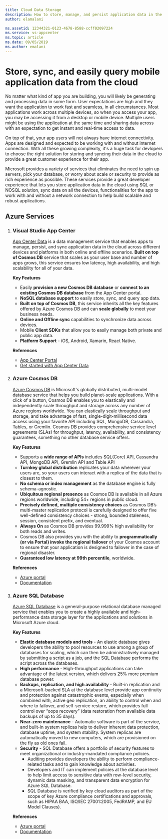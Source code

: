 ```yaml
---
title: Cloud Data Storage
description: How to store, manage, and persist application data in the cloud
author: elamalani

ms.assetid: 12344321-0123-4678-8588-ccff02097224
ms.service: vs-appcenter
ms.topic: article
ms.date: 09/05/2019
ms.author: emalani
---
```


# Store, sync, and easily query mobile application data from the cloud
No matter what kind of app you are building, you will likely be generating and processing data in some form. User expectations are high and they want the application to work fast and seamless, in all circumstances. Most applications work across multiple devices, so when you access your app, you may be accessing it from a desktop or mobile device. Multiple users might be using the application at the same time and sharing data across with an expectation to get instant and real-time access to data. 

On top of that, your app users will not always have internet connectivity. Apps are designed and expected to be working with and without internet connection. With all these growing complexity, it's a huge task for devlopers to choose the right solution for storing and syncing their data in the cloud to provide a great customer experience for their app. 

Microsoft provides a variety of services that eliminates the need to spin up servers, pick your database, or worry about scale or security to provide as rich experience as possible. These services provide a great developer experience that lets you store application data in the cloud using SQL or NOSQL solution, sync data on all the devices, functionalities for the app to work with and without a network connection to help build scalable and robust applications. 

## Azure Services

1. ### **Visual Studio App Center**
    [App Center Data](https://docs.microsoft.com/en-us/appcenter/data/) is a data management service that enables apps to manage, persist, and sync application data in the cloud across different devices and platforms in both online and offline scenarios. **Built on top of Cosmos DB** service that scales as your user base and number of apps grows, this service ensures low latency, high availability, and high scalability for all of your data.

    **Key Features**
    - Easily **provision a new Cosmos DB database** or **connect to an existing Cosmos DB database** from the App Center portal.
    - **NoSQL database support** to easily store, sync, and query app data. 
    - **Built on top of Cosmos DB**, this service inherits all the key features offered by Azure Cosmos DB and can **scale globally** to meet your business needs.
    - **Online and Offline sync** capabilities to synchronize data across devices.
    - Mobile **Client SDKs** that allow you to easily manage both private and public app data.
    - **Platform Support** - iOS, Android, Xamarin, React Native.
    
   **References**
    - [App Center Portal](https://appcenter.ms) 
    - [Get started with App Center Data](https://docs.microsoft.com/en-us/appcenter/data/getting-started)

2. ### **Azure Cosmos DB**
    [Azure Cosmos DB](https://azure.microsoft.com/en-us/services/cosmos-db/) is Microsoft's globally distributed, multi-model database service that helps you build planet-scale applications. With a click of a button, Cosmos DB enables you to elastically and independently scale throughput and storage across any number of Azure regions worldwide. You can elastically scale throughput and storage, and take advantage of fast, single-digit-millisecond data access using your favorite API including SQL, MongoDB, Cassandra, Tables, or Gremlin. Cosmos DB provides comprehensive service level agreements (SLAs) for throughput, latency, availability, and consistency guarantees, something no other database service offers.
    
    **Key Features**
    - Supports a **wide range of APIs** includes SQL(Core) API, Cassandra API, MongoDB API, Gremlin API and Table API
    - **Turnkey global distribution** replicates your data wherever your users are, so your users can interact with a replica of the data that is closest to them.
    - **No schema or index management** as the database engine is fully schema-agnostic.
    - **Ubiquitous regional presence** as Cosmos DB is available in all Azure regions worldwide, including 54+ regions in public cloud.
    - **Precisely defined, multiple consistency choices** as Cosmos DB’s multi-master replication protocol is carefully designed to offer five well-defined consistency choices - strong, bounded staleness, session, consistent prefix, and eventual.
    - **Always On** as Cosmos DB provides 99.999% high availability for both reads and writes.
    - Cosmos DB also provides you with the ability to **programmatically (or via Portal) invoke the regional failover** of your Cosmos account to ensure that your application is designed to failover in the case of regional disaster.
    - **Guaranteed low latency at 99th percentile**, worldwide.

    **References**
    - [Azure portal](https://portal.azure.com) 
    - [Documentation](https://docs.microsoft.com/en-us/azure/cosmos-db/introduction)   
    
3. ### **Azure SQL Database**
    [Azure SQL Database](https://azure.microsoft.com/en-us/services/sql-database/) is a general-purpose relational database managed service that enables you to create a highly available and high-performance data storage layer for the applications and solutions in Microsoft Azure cloud.
    
    **Key Features**
   - **Elastic database models and tools** - An elastic database gives developers the ability to pool resources to use among a group of databases for scaling, which can then be administratively managed by submitting a script as a job, and the SQL Database performs the script across the databases.
    - **High performance** - High-throughput applications can take advantage of the latest version, which delivers 25% more premium database power.
    - **Backups, replication, and high availability** - Built-in replication and a Microsoft-backed SLA at the database level provide app continuity and protection against catastrophic events, especially when combined with, active geo replication, an ability to control when and where to failover, and self-service restore, which provides full control over “oops recovery” (data restoration from available data backups of up to 35 days).
    - **Near-zero maintenance** - Automatic software is part of the service, and built-in system replicas help to deliver inherent data protection, database uptime, and system stability. System replicas are automatically moved to new computers, which are provisioned on the fly as old ones fail.
    - **Security** - SQL Database offers a portfolio of security features to meet organizational or industry-mandated compliance policies.
        - Auditing provides developers the ability to perform compliance-related tasks and to gain knowledge about activities.
        - Developers and IT can implement policies at the database level to help limit access to sensitive data with row-level security, dynamic data masking, and transparent data encryption for Azure SQL Database.
        - SQL Database is verified by key cloud auditors as part of the scope of key Azure compliance certifications and approvals, such as HIPAA BAA, ISO/IEC 27001:2005, FedRAMP, and EU Model Clauses).

    **References**
    - [Azure portal](https://portal.azure.com) 
    - [Documentation](https://docs.microsoft.com/en-us/azure/sql-database/)
   